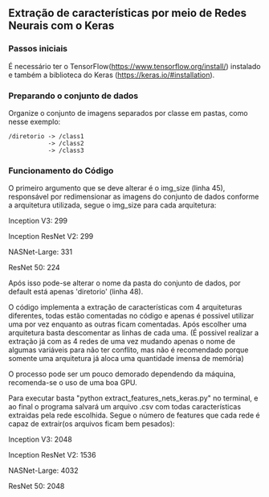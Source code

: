 ## Extração de características por meio de Redes Neurais com o Keras

### Passos iniciais

É necessário ter o TensorFlow(https://www.tensorflow.org/install/) instalado e também a biblioteca do Keras (https://keras.io/#installation).

### Preparando o conjunto de dados

Organize o conjunto de imagens separados por classe em pastas, como nesse exemplo:

	/diretorio -> /class1
	           -> /class2
	           -> /class3

### Funcionamento do Código

O primeiro argumento que se deve alterar é o img_size (linha 45), responsável por redimensionar as imagens do conjunto de dados conforme a arquitetura utilizada, segue o img_size para cada arquitetura:

Inception V3: 299

Inception ResNet V2: 299

NASNet-Large: 331

ResNet 50: 224

Após isso pode-se alterar o nome da pasta do conjunto de dados, por default está apenas 'diretorio' (linha 48).

O código implementa a extração de características com 4 arquiteturas diferentes, todas estão comentadas no código e apenas é possivel utilizar uma por vez enquanto as outras ficam comentadas. Após escolher uma arquitetura basta descomentar as linhas de cada uma. (É possivel realizar a extração já com as 4 redes de uma vez mudando apenas o nome de algumas variáveis para não ter conflito, mas não é recomendado porque somente uma arquitetura já aloca uma quantidade imensa de memória)

O processo pode ser um pouco demorado dependendo da máquina, recomenda-se o uso de uma boa GPU.

Para executar basta "python extract_features_nets_keras.py" no terminal, e ao final o programa salvará um arquivo .csv com todas características extraidas pela rede escolhida. Segue o número de features que cada rede é capaz de extrair(os arquivos ficam bem pesados):

Inception V3: 2048

Inception ResNet V2: 1536

NASNet-Large: 4032

ResNet 50: 2048